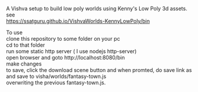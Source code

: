 A Vishva setup to build low poly worlds using Kenny's Low Poly 3d assets.  
see  
https://ssatguru.github.io/VishvaWorlds-KennyLowPoly/bin


To use  
clone this repository to some folder on your pc  
cd to that folder  
run some static http server ( I use nodejs http-server)  
open browser and goto http://localhost:8080/bin  
make changes  
to save, click the download scene button and when promted, do save link as and save to visha/worlds/fantasy-town.js   
overwriting the  previous fantasy-town.js.
